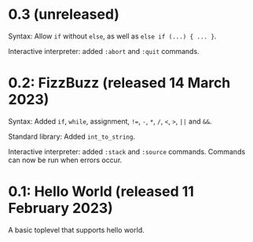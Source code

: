 # 0.3 (unreleased)

Syntax: Allow `if` without `else`, as well as `else if (...) { ... }`.

Interactive interpreter: added `:abort` and `:quit` commands.

# 0.2: FizzBuzz (released 14 March 2023)

Syntax: Added `if`, `while`, assignment, `!=`, `-`, `*`, `/`, `<`,
`>`, `||` and `&&`.

Standard library: Added `int_to_string`.

Interactive interpreter: added `:stack` and `:source`
commands. Commands can now be run when errors occur.

# 0.1: Hello World (released 11 February 2023)

A basic toplevel that supports hello world.
